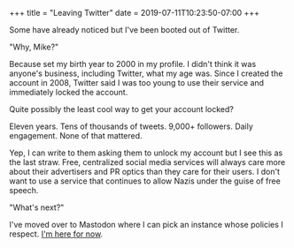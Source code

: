 +++
title = "Leaving Twitter"
date = 2019-07-11T10:23:50-07:00
+++

Some have already noticed but I've been booted out of Twitter.

"Why, Mike?"

Because set my birth year to 2000 in my profile. I
didn't think it was anyone's business, including Twitter, what my age
was. Since I created the account in 2008, Twitter said I was too young
to use their service and immediately locked the account.

Quite possibly the least cool way to get your account locked?

Eleven years. Tens of thousands of tweets. 9,000+ followers. Daily
engagement. None of that mattered.

Yep, I can write to them asking them to unlock my account but
I see this as the last straw.  Free, centralized social media services
will always care more about their advertisers and PR optics
than they care for their users. I don't want to use a service that continues to
allow Nazis under the guise of free speech.

"What's next?"

I've moved over to Mastodon where I can pick an instance whose policies
I respect. [I'm here for now](https://ruby.social/@getajobmike).

